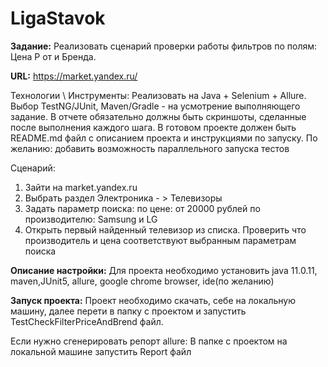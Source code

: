 # LigaStavok
**Задание:**
Реализовать сценарий проверки работы фильтров по полям: Цена Р от и Бренда.

**URL:**
https://market.yandex.ru/

Технологии \ Инструменты:
Реализовать на Java + Selenium + Allure. Выбор TestNG/JUnit, Maven/Gradle - на усмотрение выполняющего задание.
В отчете обязательно должны быть скриншоты, сделанные после выполнения каждого шага.
В готовом проекте должен быть README.md файл с описанием проекта и инструкциями по запуску.
По желанию: добавить возможность параллельного запуска тестов

Сценарий:
1. Зайти на market.yandex.ru
2. Выбрать раздел Электроника - > Телевизоры
3. Задать параметр поиска:
по цене: от 20000 рублей
по производителю: Samsung и LG
4. Открыть первый найденный телевизор из списка. Проверить что производитель и цена соответствуют выбранным параметрам поиска

**Описание настройки:**
Для проекта необходимо установить java 11.0.11, maven,JUnit5, allure, google chrome browser, ide(по желанию)

**Запуск проекта:**
Проект необходимо скачать, себе на локальную машину, далее перети в папку с проектом и запустить TestCheckFilterPriceAndBrend файл.

Если нужно сгенерировать репорт allure:
В папке с проектом на локальной машине запустить Report файл
